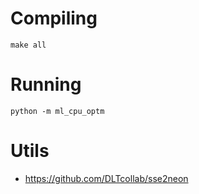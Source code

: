 # Compiling

`make all`

# Running

`python -m ml_cpu_optm`

# Utils

- https://github.com/DLTcollab/sse2neon
